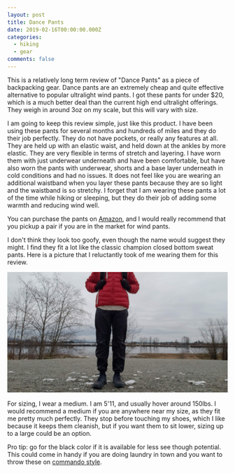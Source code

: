 ```yaml
---
layout: post
title: Dance Pants
date: 2019-02-16T00:00:00.000Z
categories:
  - hiking
  - gear
comments: false
---
```


This is a relatively long term review of "Dance Pants" as a piece of backpacking gear. Dance pants are an extremely cheap and quite effective alternative to popular ultralight wind pants. I got these pants for under $20, which is a much better deal than the current high end ultralight offerings. They weigh in around 3oz on my scale, but this will vary with size.

I am going to keep this review simple, just like this product. I have been using these pants for several months and hundreds of miles and they do their job perfectly. They do not have pockets, or really any features at all. They are held up with an elastic waist, and held down at the ankles by more elastic. They are very flexible in terms of stretch and layering. I have worn them with just underwear underneath and have been comfortable, but have also worn the pants with underwear, shorts and a base layer underneath in cold conditions and had no issues. It does not feel like you are wearing an additional waistband when you layer these pants because they are so light and the waistband is so stretchy. I forget that I am wearing these pants a lot of the time while hiking or sleeping, but they do their job of adding some warmth and reducing wind well.

<!-- more -->

You can purchase the pants on [Amazon](https://www.amazon.com/Body-Wrappers-Ripstop-Pants-Black/dp/B0002UR7SQ/), and I would really recommend that you pickup a pair if you are in the market for wind pants.

I don't think they look too goofy, even though the name would suggest they might. I find they fit a lot like the classic champion closed bottom sweat pants. Here is a picture that I reluctantly took of me wearing them for this review.

![Dance Pants in action](/img/dance_pants_0.jpg)

For sizing, I wear a medium. I am 5'11, and usually hover around 150lbs. I would recommend a medium if you are anywhere near my size, as they fit me pretty much perfectly. They stop before touching my shoes, which I like because it keeps them cleanish, but if you want them to sit lower, sizing up to a large could be an option.

Pro tip: go for the black color if it is available for less see though potential. This could come in handy if you are doing laundry in town and you want to throw these on [commando style](https://en.wikipedia.org/wiki/Going_commando).
